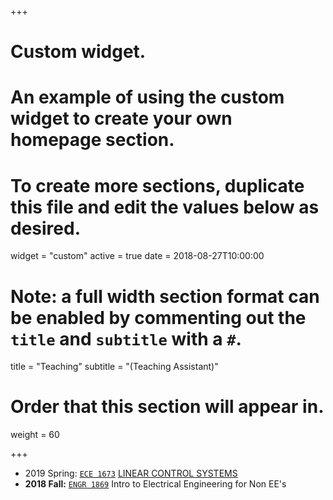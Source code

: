 +++
# Custom widget.
# An example of using the custom widget to create your own homepage section.
# To create more sections, duplicate this file and edit the values below as desired.
widget = "custom"
active = true
date = 2018-08-27T10:00:00

# Note: a full width section format can be enabled by commenting out the `title` and `subtitle` with a `#`.
title = "Teaching"
subtitle = "(Teaching Assistant)"

# Order that this section will appear in.
weight = 60

+++

* 2019 Spring: [`ECE 1673`](https://psmobile.pitt.edu/app/catalog/classsection/UPITT/2194/13159/) [LINEAR CONTROL SYSTEMS](pages/ece1673_2019spring/)
* **2018 Fall:** [`ENGR 1869`](https://psmobile.pitt.edu/app/catalog/listsections/UPITT/2191/108247/PIT/PGH) Intro to Electrical Engineering for Non EE's
